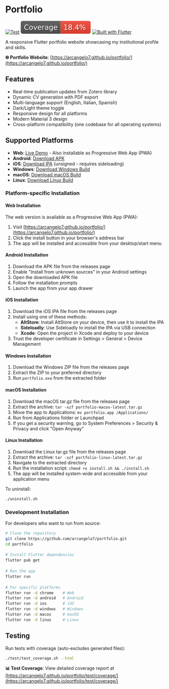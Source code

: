 # Portfolio

[![Test](https://github.com/arcangelo7/portfolio/actions/workflows/test.yml/badge.svg)](https://github.com/arcangelo7/portfolio/actions/workflows/test.yml)
[![Coverage](test/coverage-badge.svg)](https://arcangelo7.github.io/portfolio/test/coverage/)
[![Built with Flutter](https://img.shields.io/badge/Built%20with-Flutter-02569B?style=flat&logo=flutter)](https://flutter.dev)

A responsive Flutter portfolio website showcasing my institutional profile and skills.

**🌐 Portfolio Website**: [https://arcangelo7.github.io/portfolio/](https://arcangelo7.github.io/portfolio/)

## Features

- Real-time publication updates from Zotero library
- Dynamic CV generation with PDF export
- Multi-language support (English, Italian, Spanish)
- Dark/Light theme toggle
- Responsive design for all platforms
- Modern Material 3 design
- Cross-platform compatibility (one codebase for all operating systems)

## Supported Platforms

- **Web**: [Live Demo](https://arcangelo7.github.io/portfolio/) - Also installable as Progressive Web App (PWA)
- **Android**: [Download APK](https://github.com/arcangelo7/portfolio/releases/latest/download/portfolio-android-latest.apk)
- **iOS**: [Download IPA](https://github.com/arcangelo7/portfolio/releases/latest/download/portfolio-ios-latest.ipa) (unsigned - requires sideloading)
- **Windows**: [Download Windows Build](https://github.com/arcangelo7/portfolio/releases/latest/download/portfolio-windows-latest.zip)
- **macOS**: [Download macOS Build](https://github.com/arcangelo7/portfolio/releases/latest/download/portfolio-macos-latest.tar.gz)
- **Linux**: [Download Linux Build](https://github.com/arcangelo7/portfolio/releases/latest/download/portfolio-linux-latest.tar.gz)

### Platform-specific Installation

#### Web Installation

The web version is available as a Progressive Web App (PWA):

1. Visit [https://arcangelo7.github.io/portfolio/](https://arcangelo7.github.io/portfolio/)
2. Click the install button in your browser's address bar
3. The app will be installed and accessible from your desktop/start menu

#### Android Installation

1. Download the APK file from the releases page
2. Enable "Install from unknown sources" in your Android settings
3. Open the downloaded APK file
4. Follow the installation prompts
5. Launch the app from your app drawer

#### iOS Installation

1. Download the iOS IPA file from the releases page
2. Install using one of these methods:
   - **AltStore**: Install AltStore on your device, then use it to install the IPA
   - **Sideloadly**: Use Sideloadly to install the IPA via USB connection
   - **Xcode**: Open the project in Xcode and deploy to your device
3. Trust the developer certificate in Settings > General > Device Management

#### Windows Installation

1. Download the Windows ZIP file from the releases page
2. Extract the ZIP to your preferred directory
3. Run `portfolio.exe` from the extracted folder

#### macOS Installation

1. Download the macOS tar.gz file from the releases page
2. Extract the archive: `tar -xzf portfolio-macos-latest.tar.gz`
3. Move the app to Applications: `mv portfolio.app /Applications/`
4. Run from Applications folder or Launchpad
5. If you get a security warning, go to System Preferences > Security & Privacy and click "Open Anyway"

#### Linux Installation

1. Download the Linux tar.gz file from the releases page
2. Extract the archive: `tar -xzf portfolio-linux-latest.tar.gz`
3. Navigate to the extracted directory
4. Run the installation script: `chmod +x install.sh && ./install.sh`
5. The app will be installed system-wide and accessible from your application menu

To uninstall:

```bash
./uninstall.sh
```

### Development Installation

For developers who want to run from source:

```bash
# Clone the repository
git clone https://github.com/arcangelo7/portfolio.git
cd portfolio

# Install Flutter dependencies
flutter pub get

# Run the app
flutter run

# For specific platforms
flutter run -d chrome    # Web
flutter run -d android   # Android
flutter run -d ios       # iOS
flutter run -d windows   # Windows
flutter run -d macos     # macOS
flutter run -d linux     # Linux
```

## Testing

Run tests with coverage (auto-excludes generated files):

```bash
./test/test_coverage.sh --html
```

**📊 Test Coverage**: View detailed coverage report at [https://arcangelo7.github.io/portfolio/test/coverage/](https://arcangelo7.github.io/portfolio/test/coverage/)